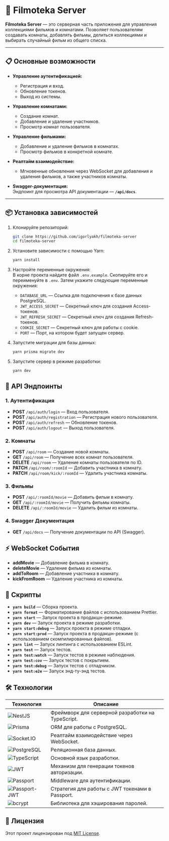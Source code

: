 # 🎥 Filmoteka Server

**Filmoteka Server** — это серверная часть приложения для управления коллекциями фильмов и комнатами. Позволяет пользователям создавать комнаты, добавлять фильмы, делиться коллекциями и выбирать случайный фильм из общего списка.

---

## 📋 Основные возможности

- **Управление аутентификацией:**

  - Регистрация и вход.
  - Обновление токенов.
  - Выход из системы.

- **Управление комнатами:**

  - Создание комнат.
  - Добавление и удаление участников.
  - Просмотр комнат пользователя.

- **Управление фильмами:**

  - Добавление и удаление фильмов в комнатах.
  - Просмотр фильмов в конкретной комнате.

- **Реалтайм взаимодействие:**

  - Мгновенные обновления через WebSocket для добавления и удаления фильмов, а также участников комнаты.

- **Swagger-документация:**  
  Эндпоинт для просмотра API документации — **`/api/docs`**.

---

## 📦 Установка зависимостей

1. Клонируйте репозиторий:
   ```bash
   git clone https://github.com/igorlyakh/filmoteka-server
   cd filmoteka-server
   ```
2. Установите зависимости с помощью Yarn:
   ```bash
   yarn install
   ```
3. Настройте переменные окружения:  
   В корне проекта найдите файл `.env.example`. Скопируйте его и переименуйте в `.env`. Затем укажите следующие переменные окружения:

   - `DATABASE_URL` — Ссылка для подключения к базе данных PostgreSQL.
   - `JWT_ACCESS_SECRET` — Секретный ключ для создания Access-токенов.
   - `JWT_REFRESH_SECRET` — Секретный ключ для создания Refresh-токенов.
   - `COOKIE_SECRET` — Секретный ключ для работы с cookie.
   - `PORT` — Порт, на котором будет запущен сервер.

4. Запустите миграции для базы данных:
   ```bash
   yarn prisma migrate dev
   ```
5. Запустите сервер в режиме разработки:
   ```bash
   yarn dev
   ```

## 📡 API Эндпоинты

### 1. **Аутентификация**

- **POST** `/api/auth/login` — Вход пользователя.
- **POST** `/api/auth/registration` — Регистрация нового пользователя.
- **POST** `/api/auth/refresh` — Обновление токенов.
- **POST** `/api/auth/logout` — Выход пользователя.

### 2. **Комнаты**

- **POST** `/api/room` — Создание новой комнаты.
- **GET** `/api/room` — Получение всех комнат пользователя.
- **DELETE** `/api/room` — Удаление комнаты пользователя по ID.
- **PATCH** `/api/room/:roomId` — Добавить участника в комнату.
- **PATCH** `/api/room/kick/:roomId` — Удалить участника комнаты.

### 3. **Фильмы**

- **POST** `/api/:roomId/movie` — Добавить фильм в комнату.
- **GET** `/api/:roomId/movie` — Получить фильмы комнаты.
- **DELETE** `/api/:roomId/movie` — Удалить фильм из комнаты.

### 4. **Swagger Документация**

- **GET** `/api/docs` — Получение документации по API (Swagger).

## ⚡ WebSocket События

- **addMovie** — Добавление фильма в комнату.
- **deleteMovie** — Удаление фильма из комнаты.
- **addToRoom** — Добавление участника в комнату.
- **kickFromRoom** — Удаление участника из комнаты.

## 📝 Скрипты

- **`yarn build`** — Сборка проекта.
- **`yarn format`** — Форматирование файлов с использованием Prettier.
- **`yarn start`** — Запуск проекта в продакшн-режиме.
- **`yarn dev`** — Запуск проекта в режиме разработки.
- **`yarn start:debug`** — Запуск проекта в режиме отладки.
- **`yarn start:prod`** — Запуск проекта в продакшн-режиме (с использованием скомпилированных файлов).
- **`yarn lint`** — Запуск линтинга с использованием ESLint.
- **`yarn test`** — Запуск тестов.
- **`yarn test:watch`** — Запуск тестов в режиме наблюдения.
- **`yarn test:cov`** — Запуск тестов с покрытием.
- **`yarn test:debug`** — Запуск тестов с отладчиком.
- **`yarn test:e2e`** — Запуск энд-ту-энд тестов.

## 🛠 Технологии

| Технология                                                                                        | Описание                                          |
| ------------------------------------------------------------------------------------------------- | ------------------------------------------------- |
| ![NestJS](https://img.shields.io/badge/-NestJS-E0234E?logo=nestjs&logoColor=white)                | Фреймворк для серверной разработки на TypeScript. |
| ![Prisma](https://img.shields.io/badge/-Prisma-2D3748?logo=prisma&logoColor=white)                | ORM для работы с PostgreSQL.                      |
| ![Socket.IO](https://img.shields.io/badge/-Socket.IO-010101?logo=socketdotio&logoColor=white)     | Реалтайм взаимодействие через WebSocket.          |
| ![PostgreSQL](https://img.shields.io/badge/-PostgreSQL-336791?logo=postgresql&logoColor=white)    | Реляционная база данных.                          |
| ![TypeScript](https://img.shields.io/badge/-TypeScript-3178C6?logo=typescript&logoColor=white)    | Основной язык разработки.                         |
| ![JWT](https://img.shields.io/badge/-JWT-000000?logo=jsonwebtokens&logoColor=white)               | Механизм для генерации токенов авторизации.       |
| ![Passport](https://img.shields.io/badge/-Passport-34E27A?logo=passport&logoColor=white)          | Middleware для аутентификации.                    |
| ![Passport-JWT](https://img.shields.io/badge/-Passport--JWT-6E7783?logo=passport&logoColor=white) | Стратегия для работы с JWT токенами в Passport.   |
| ![bcrypt](https://img.shields.io/badge/-bcrypt-003A70?logo=data:image/png;base64,...)             | Библиотека для хэширования паролей.               |

## 📝 Лицензия

Этот проект лицензирован под [MIT License](LICENSE).
